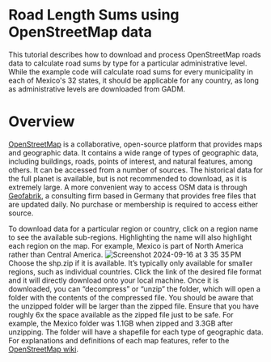 # Road Length Sums using OpenStreetMap data
This tutorial describes how to download and process OpenStreetMap roads data to calculate road sums by type for a particular administrative level. While the example code will calculate road sums for every municipality in each of Mexico's 32 states, it should be applicable for any country, as long as administrative levels are downloaded from GADM.

# Overview
[OpenStreetMap](https://www.openstreetmap.org/about) is a collaborative, open-source platform that provides maps and geographic data. It contains a wide range of types of geographic data, including buildings, roads, points of interest, and natural features, among others. It can be accessed from a number of sources. The historical data for the full planet is available, but is not recommended to download, as it is extremely large. A more convenient way to access OSM data is through [Geofabrik](https://download.geofabrik.de/), a consulting firm based in Germany that provides free files that are updated daily. No purchase or membership is required to access either source.

To download data for a particular region or country, click on a region name to see the available sub-regions. Highlighting the name will also highlight each region on the map. For example, Mexico is part of North America rather than Central America.
![Screenshot 2024-09-16 at 3 35 35 PM](https://github.com/user-attachments/assets/7769ecbb-6639-4d15-8f22-897525bd83b4)
Choose the shp.zip if it is available. It’s typically only available for smaller regions, such as individual countries. Click the link of the desired file format and it will directly download onto your local machine. Once it is downloaded, you can “decompress” or “unzip” the folder, which will open a folder with the contents of the compressed file. You should be aware that the unzipped folder will be larger than the zipped file. Ensure that you have roughly 6x the space available as the zipped file just to be safe. For example, the Mexico folder was 1.1GB when zipped and 3.3GB after unzipping. The folder will have a shapefile for each type of geographic data. For explanations and definitions of each map features, refer to the [OpenStreetMap wiki]([url](https://wiki.openstreetmap.org/wiki/Map_features)).


